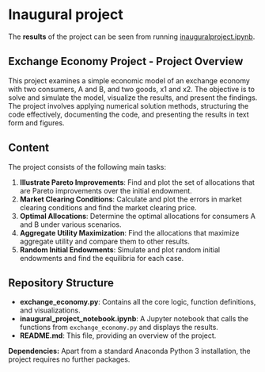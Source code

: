 # Inaugural project

The **results** of the project can be seen from running [inauguralproject.ipynb](inauguralproject.ipynb).

## Exchange Economy Project - Project Overview

This project examines a simple economic model of an exchange economy with two consumers, A and B, and two goods, x1 and x2. The objective is to solve and simulate the model, visualize the results, and present the findings. The project involves applying numerical solution methods, structuring the code effectively, documenting the code, and presenting the results in text form and figures.

## Content

The project consists of the following main tasks:

1. **Illustrate Pareto Improvements**: Find and plot the set of allocations that are Pareto improvements over the initial endowment.
2. **Market Clearing Conditions**: Calculate and plot the errors in market clearing conditions and find the market clearing price.
3. **Optimal Allocations**: Determine the optimal allocations for consumers A and B under various scenarios.
4. **Aggregate Utility Maximization**: Find the allocations that maximize aggregate utility and compare them to other results.
5. **Random Initial Endowments**: Simulate and plot random initial endowments and find the equilibria for each case.

## Repository Structure

- **exchange_economy.py**: Contains all the core logic, function definitions, and visualizations.
- **inaugural_project_notebook.ipynb**: A Jupyter notebook that calls the functions from `exchange_economy.py` and displays the results.
- **README.md**: This file, providing an overview of the project.


**Dependencies:** Apart from a standard Anaconda Python 3 installation, the project requires no further packages.